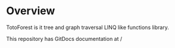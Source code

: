 # Overview

TotoForest is it tree and graph traversal LINQ like functions library.

This repository has GitDocs documentation at /
